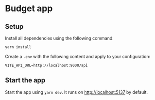 # Budget app

## Setup

Install all dependencies using the following command:

```bash
yarn install
```

Create a `.env` with the following content and apply to your configuration:

```dotenv
VITE_API_URL=http://localhost:9000/api
```

## Start the app

Start the app using `yarn dev`. It runs on <http://localhost:5137> by default.
